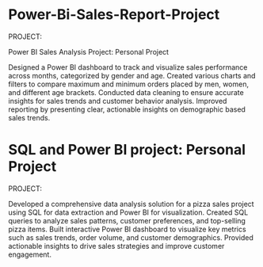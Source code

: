 # Power-Bi-Sales-Report-Project
PROJECT:

Power BI Sales Analysis Project: Personal Project

Designed a Power BI dashboard to track and visualize sales performance across months, categorized by gender and age.
Created various charts and filters to compare maximum and minimum orders placed by men, women, and different age brackets.
Conducted data cleaning to ensure accurate insights for sales trends and customer behavior analysis.
Improved reporting by presenting clear, actionable insights on demographic based sales trends.


# SQL and Power BI project: Personal Project
PROJECT:

Developed a comprehensive data analysis solution for a pizza sales project using SQL for data extraction and Power BI for visualization.
Created SQL queries to analyze sales patterns, customer preferences, and top-selling pizza items.
Built interactive Power BI dashboard to visualize key metrics such as sales trends, order volume, and customer demographics.
Provided actionable insights to drive sales strategies and improve customer engagement.

